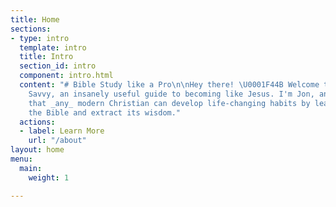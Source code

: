 ```yaml
---
title: Home
sections:
- type: intro
  template: intro
  title: Intro
  section_id: intro
  component: intro.html
  content: "# Bible Study like a Pro\n\nHey there! \U0001F44B Welcome to Scripture
    Savvy, an insanely useful guide to becoming like Jesus. I'm Jon, and I believe
    that _any_ modern Christian can develop life-changing habits by learning to study
    the Bible and extract its wisdom."
  actions:
  - label: Learn More
    url: "/about"
layout: home
menu:
  main:
    weight: 1

---
```

